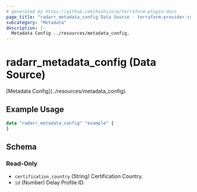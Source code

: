 ```yaml
---
# generated by https://github.com/hashicorp/terraform-plugin-docs
page_title: "radarr_metadata_config Data Source - terraform-provider-radarr"
subcategory: "Metadata"
description: |-
  Metadata Config ../resources/metadata_config.
---
```


# radarr_metadata_config (Data Source)

<!-- subcategory:Metadata -->[Metadata Config](../resources/metadata_config).

## Example Usage

```terraform
data "radarr_metadata_config" "example" {
}
```

<!-- schema generated by tfplugindocs -->
## Schema

### Read-Only

- `certification_country` (String) Certification Country.
- `id` (Number) Delay Profile ID.



